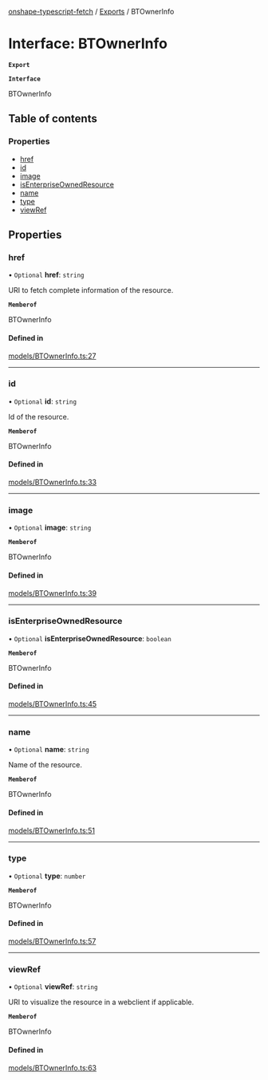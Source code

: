 [onshape-typescript-fetch](../README.md) / [Exports](../modules.md) / BTOwnerInfo

# Interface: BTOwnerInfo

**`Export`**

**`Interface`**

BTOwnerInfo

## Table of contents

### Properties

- [href](BTOwnerInfo.md#href)
- [id](BTOwnerInfo.md#id)
- [image](BTOwnerInfo.md#image)
- [isEnterpriseOwnedResource](BTOwnerInfo.md#isenterpriseownedresource)
- [name](BTOwnerInfo.md#name)
- [type](BTOwnerInfo.md#type)
- [viewRef](BTOwnerInfo.md#viewref)

## Properties

### href

• `Optional` **href**: `string`

URI to fetch complete information of the resource.

**`Memberof`**

BTOwnerInfo

#### Defined in

[models/BTOwnerInfo.ts:27](https://github.com/toebes/onshape-typescript-fetch/blob/3e11ae1/models/BTOwnerInfo.ts#L27)

___

### id

• `Optional` **id**: `string`

Id of the resource.

**`Memberof`**

BTOwnerInfo

#### Defined in

[models/BTOwnerInfo.ts:33](https://github.com/toebes/onshape-typescript-fetch/blob/3e11ae1/models/BTOwnerInfo.ts#L33)

___

### image

• `Optional` **image**: `string`

**`Memberof`**

BTOwnerInfo

#### Defined in

[models/BTOwnerInfo.ts:39](https://github.com/toebes/onshape-typescript-fetch/blob/3e11ae1/models/BTOwnerInfo.ts#L39)

___

### isEnterpriseOwnedResource

• `Optional` **isEnterpriseOwnedResource**: `boolean`

**`Memberof`**

BTOwnerInfo

#### Defined in

[models/BTOwnerInfo.ts:45](https://github.com/toebes/onshape-typescript-fetch/blob/3e11ae1/models/BTOwnerInfo.ts#L45)

___

### name

• `Optional` **name**: `string`

Name of the resource.

**`Memberof`**

BTOwnerInfo

#### Defined in

[models/BTOwnerInfo.ts:51](https://github.com/toebes/onshape-typescript-fetch/blob/3e11ae1/models/BTOwnerInfo.ts#L51)

___

### type

• `Optional` **type**: `number`

**`Memberof`**

BTOwnerInfo

#### Defined in

[models/BTOwnerInfo.ts:57](https://github.com/toebes/onshape-typescript-fetch/blob/3e11ae1/models/BTOwnerInfo.ts#L57)

___

### viewRef

• `Optional` **viewRef**: `string`

URI to visualize the resource in a webclient if applicable.

**`Memberof`**

BTOwnerInfo

#### Defined in

[models/BTOwnerInfo.ts:63](https://github.com/toebes/onshape-typescript-fetch/blob/3e11ae1/models/BTOwnerInfo.ts#L63)
